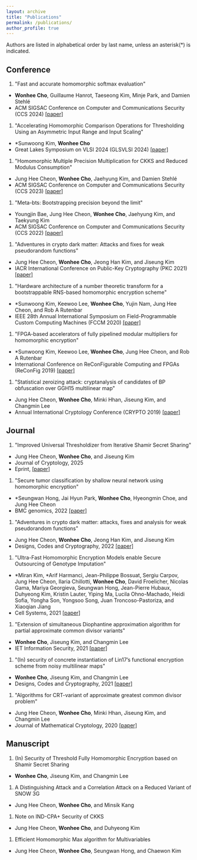 ```yaml
---
layout: archive
title: "Publications"
permalink: /publications/
author_profile: true
---
```


Authors are listed in alphabetical order by last name, unless an asterisk(*) is indicated.

## Conference

1. "Fast and accurate homomorphic softmax evaluation"
- **Wonhee Cho**, Guillaume Hanrot, Taeseong Kim, Minje Park, and Damien Stehlé
- ACM SIGSAC Conference on Computer and Communications Security (CCS 2024) [[paper]](https://dl.acm.org/doi/abs/10.1145/3658644.3670369)

1. "Accelerating Homomorphic Comparison Operations for Thresholding Using an Asymmetric Input Range and Input Scaling"
- \*Sunwoong Kim, **Wonhee Cho**
- Great Lakes Symposium on VLSI 2024 (GLSVLSI 2024) [[paper]](https://dl.acm.org/doi/abs/10.1145/3649476.3658724)

1. "Homomorphic Multiple Precision Multiplication for CKKS and Reduced Modulus Consumption"
- Jung Hee Cheon, **Wonhee Cho**, Jaehyung Kim, and Damien Stehlé
- ACM SIGSAC Conference on Computer and Communications Security (CCS 2023) [[paper]](https://dl.acm.org/doi/abs/10.1145/3576915.3623086)
  
1. "Meta-bts: Bootstrapping precision beyond the limit"
- Youngjin Bae, Jung Hee Cheon, **Wonhee Cho**, Jaehyung Kim, and Taekyung Kim
- ACM SIGSAC Conference on Computer and Communications Security (CCS 2022) [[paper]](https://dl.acm.org/doi/abs/10.1145/3548606.3560696)

1. "Adventures in crypto dark matter: Attacks and fixes for weak pseudorandom functions"
- Jung Hee Cheon, **Wonhee Cho**, Jeong Han Kim, and Jiseung Kim
- IACR International Conference on Public-Key Cryptography (PKC 2021) [[paper]](https://link.springer.com/chapter/10.1007/978-3-030-75248-4_26)

1. "Hardware architecture of a number theoretic transform for a bootstrappable RNS-based homomorphic encryption scheme"
- \*Sunwoong Kim, Keewoo Lee, **Wonhee Cho**, Yujin Nam, Jung Hee Cheon, and Rob A Rutenbar
- IEEE 28th Annual International Symposium on Field-Programmable Custom Computing Machines (FCCM 2020) [[paper]](https://ieeexplore.ieee.org/abstract/document/9114594)

1. "FPGA-based accelerators of fully pipelined modular multipliers for homomorphic encryption"
- \*Sunwoong Kim, Keewoo Lee, **Wonhee Cho**, Jung Hee Cheon, and Rob A Rutenbar
- International Conference on ReConFigurable Computing and FPGAs (ReConFig 2019) [[paper]](https://ieeexplore.ieee.org/abstract/document/8994793)

1. "Statistical zeroizing attack: cryptanalysis of candidates of BP obfuscation over GGH15 multilinear map"
- Jung Hee Cheon, **Wonhee Cho**, Minki Hhan, Jiseung Kim, and Changmin Lee
-  Annual International Cryptology Conference (CRYPTO 2019) [[paper]](https://link.springer.com/chapter/10.1007/978-3-030-26954-8_9)

## Journal

1. "Improved Universal Thresholdizer from Iterative Shamir Secret Sharing"
- Jung Hee Cheon, **Wonhee Cho**, and Jiseung Kim
- Journal of Cryptology, 2025
- Eprint, [[paper]](https://eprint.iacr.org/2023/545)
  
1. "Secure tumor classification by shallow neural network using homomorphic encryption"
- \*Seungwan Hong, Jai Hyun Park, **Wonhee Cho**, Hyeongmin Choe, and Jung Hee Cheon
- BMC genomics, 2022 [[paper]](https://bmcgenomics.biomedcentral.com/articles/10.1186/s12864-022-08469-w)

1. "Adventures in crypto dark matter: attacks, fixes and analysis for weak pseudorandom functions"
- Jung Hee Cheon, **Wonhee Cho**, Jeong Han Kim, and Jiseung Kim
- Designs, Codes and Cryptography, 2022 [[paper]](https://link.springer.com/article/10.1007/s10623-022-01071-x)


1. "Ultra-Fast Homomorphic Encryption Models enable Secure Outsourcing of Genotype Imputation"  
- \*Miran Kim, \*Arif Harmanci, Jean-Philippe Bossuat, Sergiu Carpov, Jung Hee Cheon, Ilaria Chillotti, **Wonhee Cho**, David Froelicher, Nicolas Gama, Mariya Georgieva, Seungwan Hong, Jean-Pierre Hubaux, Duhyeong Kim, Kristin Lauter, Yiping Ma, Lucila Ohno-Machado, Heidi Sofia, Yongha Son, Yongsoo Song, Juan Troncoso-Pastoriza, and Xiaoqian Jiang
- Cell Systems, 2021 [[paper]](https://www.sciencedirect.com/science/article/pii/S240547122100288X)

1. "Extension of simultaneous Diophantine approximation algorithm for partial approximate common divisor variants"
- **Wonhee Cho**, Jiseung Kim, and Changmin Lee
- IET Information Security, 2021 [[paper]](https://ietresearch.onlinelibrary.wiley.com/doi/full/10.1049/ise2.12032)

1. "(In) security of concrete instantiation of Lin17’s functional encryption scheme from noisy multilinear maps"
- **Wonhee Cho**, Jiseung Kim, and Changmin Lee
- Designs, Codes and Cryptography, 2021 [[paper]](https://link.springer.com/article/10.1007/s10623-021-00854-y)

1. "Algorithms for CRT-variant of approximate greatest common divisor problem"
- Jung Hee Cheon, **Wonhee Cho**, Minki Hhan, Jiseung Kim, and Changmin Lee
- Journal of Mathematical Cryptology, 2020 [[paper]](https://www.degruyter.com/document/doi/10.1515/jmc-2019-0031/html)

## Manuscript

1. (In) Security of Threshold Fully Homomorphic Encryption based on Shamir Secret Sharing
- **Wonhee Cho**, Jiseung Kim, and Changmin Lee

1. A Distinguishing Attack and a Correlation Attack on a Reduced Variant of SNOW 3G
- Jung Hee Cheon, **Wonhee Cho**, and Minsik Kang

1. Note on IND-CPA+ Security of CKKS 
- Jung Hee Cheon, **Wonhee Cho**, and Duhyeong Kim

1. Efficient Homomorphic Max algorithm for Multivariables
- Jung Hee Cheon, **Wonhee Cho**, Seungwan Hong, and Chaewon Kim
